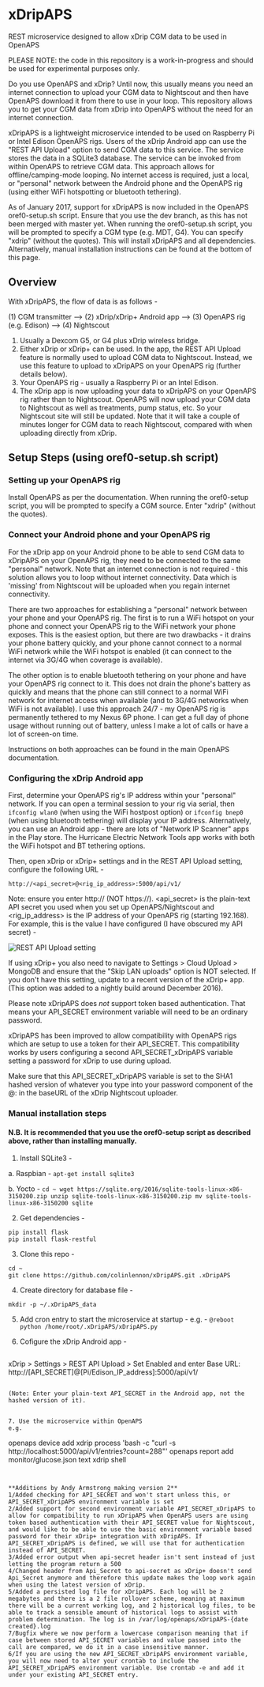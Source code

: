 # xDripAPS
REST microservice designed to allow xDrip CGM data to be used in OpenAPS

PLEASE NOTE: the code in this repository is a work-in-progress and should be used for experimental purposes only. 

Do you use OpenAPS and xDrip? Until now, this usually means you need an internet connection to upload your CGM data to Nightscout and then have OpenAPS download it from there to use in your loop. This repository allows you to get your CGM data from xDrip into OpenAPS without the need for an internet connection.

xDripAPS is a lightweight microservice intended to be used on Raspberry Pi or Intel Edison OpenAPS rigs. Users of the xDrip Android app can use the "REST API Upload" option to send CGM data to this service. The service stores the data in a SQLite3 database. The service can be invoked from within OpenAPS to retrieve CGM data. This approach allows for offline/camping-mode looping. No internet access is required, just a local, or "personal" network between the Android phone and the OpenAPS rig (using either WiFi hotspotting or bluetooth tethering).

As of January 2017, support for xDripAPS is now included in the OpenAPS oref0-setup.sh script. Ensure that you use the dev branch, as this has not been merged with master yet. When running the oref0-setup.sh script, you will be prompted to specify a CGM type (e.g. MDT, G4). You can specify "xdrip" (without the quotes). This will install xDripAPS and all dependencies. Alternatively, manual installation instructions can be found at the bottom of this page.

## Overview
With xDripAPS, the flow of data is as follows - 

(1) CGM transmitter --> (2) xDrip/xDrip+ Android app --> (3) OpenAPS rig (e.g. Edison) --> (4) Nightscout

1. Usually a Dexcom G5, or G4 plus xDrip wireless bridge.
2. Either xDrip or xDrip+ can be used. In the app, the REST API Upload feature is normally used to upload CGM data to Nightscout. Instead, we use this feature to upload to xDripAPS on your OpenAPS rig (further details below).
3. Your OpenAPS rig - usually a Raspberry Pi or an Intel Edison.
4. The xDrip app is now uploading your data to xDripAPS on your OpenAPS rig rather than to Nightscout. OpenAPS will now upload your CGM data to Nightscout as well as treatments, pump status, etc. So your Nightscout site will still be updated. Note that it will take a couple of minutes longer for CGM data to reach Nightscout, compared with when uploading directly from xDrip.

## Setup Steps (using oref0-setup.sh script)

### Setting up your OpenAPS rig
Install OpenAPS as per the documentation. When running the oref0-setup script, you will be prompted to specify a CGM source. Enter "xdrip" (without the quotes).

### Connect your Android phone and your OpenAPS rig
For the xDrip app on your Android phone to be able to send CGM data to xDripAPS on your OpenAPS rig, they need to be connected to the same "personal" network. Note that an internet connection is not required - this solution allows you to loop without internet connectivity. Data which is 'missing' from Nightscout will be uploaded when you regain internet connectivity.

There are two approaches for establishing a "personal" network between your phone and your OpenAPS rig. The first is to run a WiFi hotspot on your phone and connect your OpenAPS rig to the WiFi network your phone exposes. This is the easiest option, but there are two drawbacks - it drains your phone battery quickly, and your phone cannot connect to a normal WiFi network while the WiFi hotspot is enabled (it can connect to the internet via 3G/4G when coverage is available).

The other option is to enable bluetooth tethering on your phone and have your OpenAPS rig connect to it. This does not drain the phone's battery as quickly and means that the phone can still connect to a normal WiFi network for internet access when available (and to 3G/4G networks when WiFi is not available). I use this approach 24/7 - my OpenAPS rig is permanently tethered to my Nexus 6P phone. I can get a full day of phone usage without running out of battery, unless I make a lot of calls or have a lot of screen-on time. 

Instructions on both approaches can be found in the main OpenAPS documentation.

### Configuring the xDrip Android app
First, determine your OpenAPS rig's IP address within your "personal" network. If you can open a terminal session to your rig via serial, then `ifconfig wlan0` (when using the WiFi hostpost option) or `ifconfig bnep0` (when using bluetooth tethering) will display your IP address. Alternatively, you can use an Android app - there are lots of "Network IP Scanner" apps in the Play store. The Hurricane Electric Network Tools app works with both the WiFi hotspot and BT tethering options.

Then, open xDrip or xDrip+ settings and in the REST API Upload setting, configure the following URL - 

`http://<api_secret>@<rig_ip_address>:5000/api/v1/`

Note: ensure you enter http:// (NOT https://). <api_secret> is the plain-text API secret you used when you set up OpenAPS/Nightscout and <rig_ip_address> is the IP address of your OpenAPS rig (starting 192.168). For example, this is the value I have configured (I have obscured my API secret) -

![REST API Upload setting](https://github.com/colinlennon/xDripAPS/blob/master/xDrip_REST_API_cropped.png "REST API Upload setting")

If using xDrip+ you also need to navigate to Settings > Cloud Upload > MongoDB and ensure that the "Skip LAN uploads" option is NOT selected. If you don't have this setting, update to a recent version of the xDrip+ app. (This option was added to a nightly build around December 2016).

Please note xDripAPS does *not* support token based authentication. That means your API_SECRET environment variable will need to be an ordinary password. 

xDripAPS has been improved to allow compatibility with OpenAPS rigs which are setup to use a token for their API_SECRET. This compatibility works by users configuring a second API_SECRET_xDripAPS variable setting a password for xDrip to use during upload.

Make sure that this API_SECRET_xDripAPS variable is set to the SHA1 hashed version of whatever you type into your password component of the <password>@<host>:<port> in the baseURL of the xDrip Nightscout uploader.  



### Manual installation steps  
#### N.B. It is recommended that you use the oref0-setup script as described above, rather than installing manually.

1. Install SQLite3 -

  a. Raspbian - 
    ```
    apt-get install sqlite3
    ```

  b. Yocto - 
    ```
    cd ~
    wget https://sqlite.org/2016/sqlite-tools-linux-x86-3150200.zip
    unzip sqlite-tools-linux-x86-3150200.zip
    mv sqlite-tools-linux-x86-3150200 sqlite
    ```

2. Get dependencies -
  ```
  pip install flask
  pip install flask-restful
  ```

3. Clone this repo -
  ```
  cd ~
  git clone https://github.com/colinlennon/xDripAPS.git .xDripAPS
  ```

4. Create directory for database file - 
  ```
  mkdir -p ~/.xDripAPS_data
  ```

5. Add cron entry to start the microservice at startup - 
  e.g. - 
  `@reboot         python /home/root/.xDripAPS/xDripAPS.py`

6. Cofigure the xDrip Android app -
   ```
  xDrip > Settings > REST API Upload > Set Enabled and enter Base URL: http://[API_SECRET]@[Pi/Edison_IP_address]:5000/api/v1/
  ```
  
  (Note: Enter your plain-text API_SECRET in the Android app, not the hashed version of it).


7. Use the microservice within OpenAPS
  e.g.
  ```
  openaps device add xdrip process 'bash -c "curl -s http://localhost:5000/api/v1/entries?count=288"'
  openaps report add monitor/glucose.json text xdrip shell
  ```


**Additions by Andy Armstrong making version 2**
1/Added checking for API_SECRET and won't start unless this, or API_SECRET_xDripAPS environment variable is set
2/Added support for second environment variable API_SECRET_xDripAPS to allow for compatibility to run xDripAPS when OpenAPS users are using token based authentication with their API_SECRET value for Nightscout, and would like to be able to use the basic environment variable based password for their xDrip+ integration with xDripAPS. If API_SECRET_xDripAPS is defined, we will use that for authentication instead of API_SECRET.
3/Added error output when api-secret header isn't sent instead of just letting the program return a 500
4/Changed header from Api_Secret to api-secret as xDrip+ doesn't send Api_Secret anymore and therefore this update makes the loop work again when using the latest version of xDrip.
5/Added a persisted log file for xDripAPS. Each log will be 2 megabytes and there is a 2 file rollover scheme, meaning at maximum there will be a current working log, and 2 historical log files, to be able to track a sensible amount of historical logs to assist with problem determination. The log is in /var/log/openaps/xDripAPS-{date created}.log
7/Bugfix where we now perform a lowercase comparison meaning that if case between stored API_SECRET variables and value passed into the call are compared, we do it in a case insensitive manner.
6/If you are using the new API_SECRET_xDripAPS environment variable, you will now need to alter your crontab to include the API_SECRET_xDripAPS environment variable. Use crontab -e and add it under your existing API_SECRET entry.
